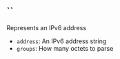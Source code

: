 ## ``

Represents an IPv6 address

* `address`: An IPv6 address string
* `groups`: How many octets to parse



